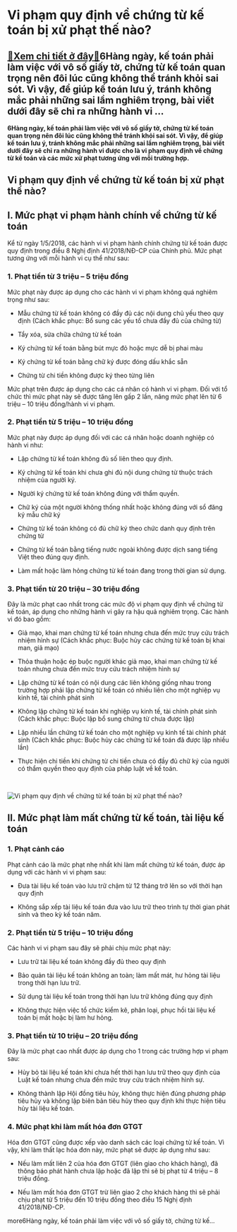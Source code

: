 Vi phạm quy định về chứng từ kế toán bị xử phạt thế nào?
========================================================

[:gift:Xem chi tiết ở đây:gift:](https://hddtvn.com/vi-pham-quy-dinh-ve-chung-tu-ke-toan-bi-xu-phat-the-nao/)6Hàng ngày, kế toán phải làm việc với vô số giấy tờ, chứng từ kế toán quan trọng nên đôi lúc cũng không thể tránh khỏi sai sót. Vì vậy, để giúp kế toán lưu ý, tránh không mắc phải những sai lầm nghiêm trọng, bài viết dưới đây sẽ chỉ ra những hành vi …
-----------------------------------------------------------------------------------------------------------------------------------------------------------------------------------------------------------------------------------------------------------

**6Hàng ngày, kế toán phải làm việc với vô số giấy tờ, chứng từ kế toán quan trọng nên đôi lúc cũng không thể tránh khỏi sai sót. Vì vậy, để giúp kế toán lưu ý, tránh không mắc phải những sai lầm nghiêm trọng, bài viết dưới đây sẽ chỉ ra những hành vi được cho là vi phạm quy định về chứng từ kế toán và các mức xử phạt tương ứng với mỗi trường hợp.**


Vi phạm quy định về chứng từ kế toán bị xử phạt thế nào?
--------------------------------------------------------


I. Mức phạt vi phạm hành chính về chứng từ kế toán
--------------------------------------------------


Kể từ ngày 1/5/2018, các hành vi vi phạm hành chính chứng từ kế toán được quy định trong điều 8 Nghị định 41/2018/NĐ-CP của Chính phủ. Mức phạt tương ứng với mỗi hành vi cụ thể như sau:


### 1. Phạt tiền từ 3 triệu – 5 triệu đồng


Mức phạt này được áp dụng cho các hành vi vi phạm không quá nghiêm trọng như sau:




* Mẫu chứng từ kế toán không có đầy đủ các nội dung chủ yếu theo quy định (Cách khắc phục: Bổ sung các yếu tố chưa đầy đủ của chứng từ)

* Tẩy xóa, sửa chữa chứng từ kế toán

* Ký chứng từ kế toán bằng bút mực đỏ hoặc mực dễ bị phai màu

* Ký chứng từ kế toán bằng chữ ký được đóng dấu khắc sẵn

* Chứng từ chi tiền không được ký theo từng liên



Mức phạt trên được áp dụng cho các cá nhân có hành vi vi phạm. Đối với tổ chức thì mức phạt này sẽ được tăng lên gấp 2 lần, nâng mức phạt lên từ 6 triệu – 10 triệu đồng/hành vi vi phạm.


### 2. Phạt tiền từ 5 triệu – 10 triệu đồng


Mức phạt này được áp dụng đối với các cá nhân hoặc doanh nghiệp có hành vi như:




* Lập chứng từ kế toán không đủ số liên theo quy định.

* Ký chứng từ kế toán khi chưa ghi đủ nội dung chứng từ thuộc trách nhiệm của người ký.

* Người ký chứng từ kế toán không đúng với thẩm quyền.

* Chữ ký của một người không thống nhất hoặc không đúng với sổ đăng ký mẫu chữ ký

* Chứng từ kế toán không có đủ chữ ký theo chức danh quy định trên chứng từ

* Chứng từ kế toán bằng tiếng nước ngoài không được dịch sang tiếng Việt theo đúng quy định.

* Làm mất hoặc làm hỏng chứng từ kế toán đang trong thời gian sử dụng.



### 3. Phạt tiền từ 20 triệu – 30 triệu đồng


Đây là mức phạt cao nhất trong các mức độ vi phạm quy định về chứng từ kế toán, áp dụng cho những hành vi gây ra hậu quả nghiêm trọng. Các hành vi đó bao gồm:




* Giả mạo, khai man chứng từ kế toán nhưng chưa đến mức truy cứu trách nhiệm hình sự (Cách khắc phục: Buộc hủy các chứng từ kế toán bị khai man, giả mạo)

* Thỏa thuận hoặc ép buộc người khác giả mạo, khai man chứng từ kế toán nhưng chưa đến mức truy cứu trách nhiệm hình sự

* Lập chứng từ kế toán có nội dung các liên không giống nhau trong trường hợp phải lập chứng từ kế toán có nhiều liên cho một nghiệp vụ kinh tế, tài chính phát sinh

* Không lập chứng từ kế toán khi nghiệp vụ kinh tế, tài chính phát sinh (Cách khắc phục: Buộc lập bổ sung chứng từ chưa được lập)

* Lập nhiều lần chứng từ kế toán cho một nghiệp vụ kinh tế tài chính phát sinh (Cách khắc phục: Buộc hủy các chứng từ kế toán đã được lập nhiều lần)

* Thực hiện chi tiền khi chứng từ chi tiền chưa có đầy đủ chữ ký của người có thẩm quyền theo quy định của pháp luật về kế toán.



 


![Vi phạm quy định về chứng từ kế toán bị xử phạt thế nào?](https://hddtvn.com/wp-content/uploads/2021/01/vector-businessman-in-pile-of-office-papers-and-documents-with-help-sign.jpg)


II. Mức phạt làm mất chứng từ kế toán, tài liệu kế toán
-------------------------------------------------------


### 1. Phạt cảnh cáo


Phạt cảnh cáo là mức phạt nhẹ nhất khi làm mất chứng từ kế toán, được áp dụng với các hành vi vi phạm sau:




* Đưa tài liệu kế toán vào lưu trữ chậm từ 12 tháng trở lên so với thời hạn quy định

* Không sắp xếp tài liệu kế toán đưa vào lưu trữ theo trình tự thời gian phát sinh và theo kỳ kế toán năm.



### 2. Phạt tiền từ 5 triệu – 10 triệu đồng


Các hành vi vi phạm sau đây sẽ phải chịu mức phạt này:




* Lưu trữ tài liệu kế toán không đầy đủ theo quy định

* Bảo quản tài liệu kế toán không an toàn; làm mất mát, hư hỏng tài liệu trong thời hạn lưu trữ.

* Sử dụng tài liệu kế toán trong thời hạn lưu trữ không đúng quy định

* Không thực hiện việc tổ chức kiểm kê, phân loại, phục hồi tài liệu kế toán bị mất hoặc bị làm hư hỏng.



### 3. Phạt tiền từ 10 triệu – 20 triệu đồng


Đây là mức phạt cao nhất được áp dụng cho 1 trong các trường hợp vi phạm sau:




* Hủy bỏ tài liệu kế toán khi chưa hết thời hạn lưu trữ theo quy định của Luật kế toán nhưng chưa đến mức truy cứu trách nhiệm hình sự.

* Không thành lập Hội đồng tiêu hủy, không thực hiện đúng phương pháp tiêu hủy và không lập biên bản tiêu hủy theo quy định khi thực hiện tiêu hủy tài liệu kế toán.



### 4. Mức phạt khi làm mất hóa đơn GTGT


Hóa đơn GTGT cũng được xếp vào danh sách các loại chứng từ kế toán. Vì vậy, khi làm thất lạc hóa đơn này, mức phạt sẽ được áp dụng như sau:




* Nếu làm mất liên 2 của hóa đơn GTGT (liên giao cho khách hàng), đã thông báo phát hành chưa lập hoặc đã lập thì sẽ bị phạt từ 4 triệu – 8 triệu đồng.

* Nếu làm mất hóa đơn GTGT trừ liên giao 2 cho khách hàng thì sẽ phải chịu phạt từ 5 triệu đến 10 triệu đồng theo điều 15 Nghị định 41/2018/NĐ-CP.



more6Hàng ngày, kế toán phải làm việc với vô số giấy tờ, chứng từ kế…

